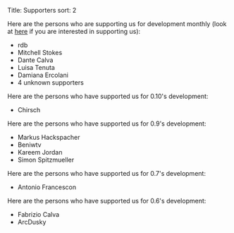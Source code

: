 Title: Supporters
sort: 2

Here are the persons who are supporting us for development monthly (look at [here]({filename}/pages/support_us.md) if you are interested in supporting us):

* rdb
* Mitchell Stokes
* Dante Calva
* Luisa Tenuta
* Damiana Ercolani
* 4 unknown supporters

Here are the persons who have supported us for 0.10's development:

* Chirsch

Here are the persons who have supported us for 0.9's development:

* Markus Hackspacher
* Beniwtv
* Kareem Jordan
* Simon Spitzmueller

Here are the persons who have supported us for 0.7's development:

* Antonio Francescon

Here are the persons who have supported us for 0.6's development:

* Fabrizio Calva
* ArcDusky
